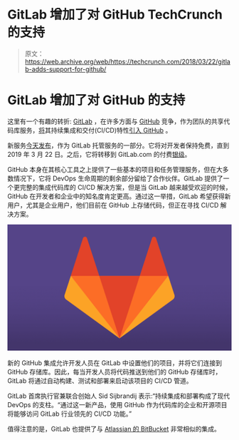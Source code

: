 # GitLab 增加了对 GitHub TechCrunch 的支持

> 原文：<https://web.archive.org/web/https://techcrunch.com/2018/03/22/gitlab-adds-support-for-github/>

# GitLab 增加了对 GitHub 的支持

这里有一个有趣的转折: [GitLab](https://web.archive.org/web/20230115162913/https://about.gitlab.com/) ，在许多方面与 [GitHub](https://web.archive.org/web/20230115162913/https://github.com/) 竞争，作为团队的共享代码库服务，[将](https://web.archive.org/web/20230115162913/https://about.gitlab.com/2018/03/22/gitlab-10-6-released/)其持续集成和交付(CI/CD)特性[引入 GitHub](https://web.archive.org/web/20230115162913/https://about.gitlab.com/features/github/) 。

新服务[今天发布](https://web.archive.org/web/20230115162913/https://about.gitlab.com/github)，作为 GitLab 托管服务的一部分。它将对开发者保持免费，直到 2019 年 3 月 22 日。之后，它将转移到 GitLab.com 的付费[银级](https://web.archive.org/web/20230115162913/https://about.gitlab.com/pricing/#saas)。

GitHub 本身在其核心工具之上提供了一些基本的项目和任务管理服务，但在大多数情况下，它将 DevOps 生命周期的剩余部分留给了合作伙伴。GitLab 提供了一个更完整的集成代码库的 CI/CD 解决方案，但是当 GitLab 越来越受欢迎的时候，GitHub 在开发者和企业中的知名度肯定更高。通过这一举措，GitLab 希望获得新用户，尤其是企业用户，他们目前在 GitHub 上存储代码，但正在寻找 CI/CD 解决方案。

![](img/ba76014df8cf88250a807f033f60c25a.png)

新的 GitHub 集成允许开发人员在 GitLab 中设置他们的项目，并将它们连接到 GitHub 存储库。因此，每当开发人员将代码推送到他们的 GitHub 存储库时，GitLab 将通过自动构建、测试和部署来启动该项目的 CI/CD 管道。

GitLab 首席执行官兼联合创始人 Sid Sijbrandij 表示:“持续集成和部署构成了现代 DevOps 的支柱。“通过这一新产品，使用 GitHub 作为代码库的企业和开源项目将能够访问 GitLab 行业领先的 CI/CD 功能。”

值得注意的是，GitLab 也提供了与 [Atlassian 的 BitBucket](https://web.archive.org/web/20230115162913/https://docs.gitlab.com/ee/ci/ci_cd_for_external_repos/bitbucket_integration.html) 非常相似的集成。